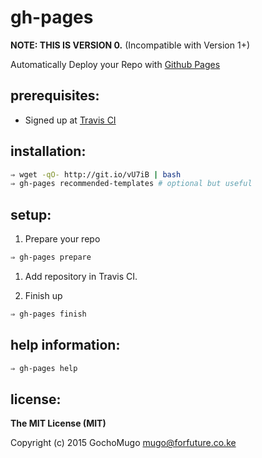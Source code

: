 
# gh-pages

**NOTE: THIS IS VERSION 0.** (Incompatible with Version 1+)

Automatically Deploy your Repo with [Github Pages](https://pages.github.com)


## prerequisites:

* Signed up at [Travis CI](https://travis-ci.org)


## installation:

```bash
⇒ wget -qO- http://git.io/vU7iB | bash
⇒ gh-pages recommended-templates # optional but useful
```


## setup:

1. Prepare your repo

  ```bash
  ⇒ gh-pages prepare
  ```

1. Add repository in Travis CI.

1. Finish up

  ```bash
  ⇒ gh-pages finish
  ```


## help information:

```bash
⇒ gh-pages help
```


## license:

**The MIT License (MIT)**

Copyright (c) 2015 GochoMugo <mugo@forfuture.co.ke>

